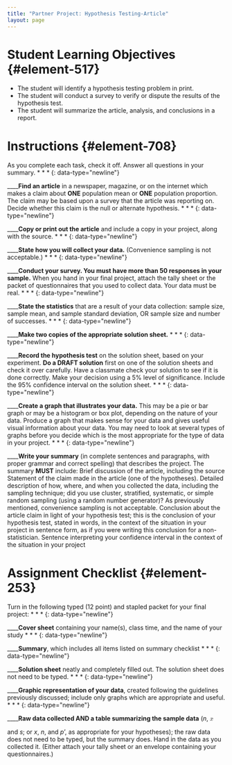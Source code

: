 ```yaml
---
title: "Partner Project: Hypothesis Testing-Article"
layout: page
---
```



# Student Learning Objectives   {#element-517}

* The student will identify a hypothesis testing problem in print.
* The student will conduct a survey to verify or dispute the results of the hypothesis test.
* The student will summarize the article, analysis, and conclusions in a report.

# Instructions   {#element-708}

As you complete each task, check it off. Answer all questions in your summary. * * *
{: data-type="newline"}

\_\_\_\_**Find an article** in a newspaper, magazine, or on the internet which makes a claim about **ONE** population mean or **ONE** population proportion. The claim may be based upon a survey that the article was reporting on. Decide whether this claim is the null or alternate hypothesis. * * *
{: data-type="newline"}

\_\_\_\_**Copy or print out the article** and include a copy in your project, along with the source. * * *
{: data-type="newline"}

\_\_\_\_**State how you will collect your data.** (Convenience sampling is not acceptable.) * * *
{: data-type="newline"}

\_\_\_\_**Conduct your survey. You must have more than 50 responses in your sample.** When you hand in your final project, attach the tally sheet or the packet of questionnaires that you used to collect data. Your data must be real. * * *
{: data-type="newline"}

\_\_\_\_**State the statistics** that are a result of your data collection: sample size, sample mean, and sample standard deviation, OR sample size and number of successes. * * *
{: data-type="newline"}

\_\_\_\_**Make two copies of the appropriate solution sheet.** * * *
{: data-type="newline"}

\_\_\_\_**Record the hypothesis test** on the solution sheet, based on your experiment. **Do a DRAFT solution** first on one of the solution sheets and check it over carefully. Have a classmate check your solution to see if it is done correctly. Make your decision using a 5% level of significance. Include the 95% confidence interval on the solution sheet. * * *
{: data-type="newline"}

\_\_\_\_**Create a graph that illustrates your data.** This may be a pie or bar graph or may be a histogram or box plot, depending on the nature of your data. Produce a graph that makes sense for your data and gives useful visual information about your data. You may need to look at several types of graphs before you decide which is the most appropriate for the type of data in your project. * * *
{: data-type="newline"}

\_\_\_\_**Write your summary** (in complete sentences and paragraphs, with proper grammar and correct spelling) that describes the project. The summary **MUST** include: <span data-type="list" data-list-type="enumerated" id="eip-idm60281968" data-number-style="lower-alpha"> <span data-type="item">Brief discussion of the article, including the source</span> <span data-type="item">Statement of the claim made in the article (one of the hypotheses).</span> <span data-type="item">Detailed description of how, where, and when you collected the data, including the sampling technique; did you use cluster, stratified, systematic, or simple random sampling (using a random number generator)? As previously mentioned, convenience sampling is not acceptable.</span> <span data-type="item">Conclusion about the article claim in light of your hypothesis test; this is the conclusion of your hypothesis test, stated in words, in the context of the situation in your project in sentence form, as if you were writing this conclusion for a non-statistician.</span> <span data-type="item">Sentence interpreting your confidence interval in the context of the situation in your project</span> </span>

# Assignment Checklist   {#element-253}

Turn in the following typed (12 point) and stapled packet for your final project: * * *
{: data-type="newline"}

\_\_\_\_**Cover sheet** containing your name(s), class time, and the name of your study * * *
{: data-type="newline"}

\_\_\_\_**Summary**, which includes all items listed on summary checklist * * *
{: data-type="newline"}

\_\_\_\_**Solution sheet** neatly and completely filled out. The solution sheet does not need to be typed. * * *
{: data-type="newline"}

\_\_\_\_**Graphic representation of your data**, created following the guidelines previously discussed; include only graphs which are appropriate and useful. * * *
{: data-type="newline"}

\_\_\_\_**Raw data collected AND a table summarizing the sample data** (*n*, <math xmlns="http://www.w3.org/1998/Math/MathML"> <mover accent="true"> <mi>x</mi> <mo>¯</mo> </mover> </math>

 and *s*; or *x*, *n*, and *p*’, as appropriate for your hypotheses); the raw data does not need to be typed, but the summary does. Hand in the data as you collected it. (Either attach your tally sheet or an envelope containing your questionnaires.)

